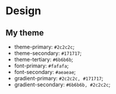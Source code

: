 # Design

## My theme

- theme-primary: `#2c2c2c`;
- theme-secondary: `#171717`;
- theme-tertiary: `#6b6b6b`;
- font-primary: `#fafafa`;
- font-secondary: `#aeaeae`;
- gradient-primary: `#2c2c2c, #171717`;
- gradient-secondary: `#6b6b6b, #2c2c2c`;

